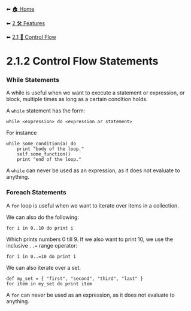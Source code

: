 ⬅ [🏠 Home](../../README.md)

⬅ [2 🛠 Features](../README.md)

⬅ [2.1 🔀 Control Flow](README.md)

# 2.1.2 Control Flow Statements

### While Statements

A while is useful when we want to execute a statement or expression, or block, multiple times as long as a certain condition holds.

A `while` statement has the form:
```
while <expression> do <expression or statement>
```

For instance
```
while some_condition(a) do
	print "body of the loop."
	self.some_function()
	print "end of the loop."
```

A `while` can never be used as an expression, as it does not evaluate to anything.

### Foreach Statements

A `for` loop is useful when we want to iterate over items in a collection.

We can also do the following:
```
for i in 0..10 do print i
```
Which prints numbers 0 till 9.
If we also want to print 10, we use the inclusive `..=` range operator:
```
for i in 0..=10 do print i
```

We can also iterate over a set.
```
def my_set = { "first", "second", "third", "last" }
for item in my_set do print item
```

A `for` can never be used as an expression, as it does not evaluate to anything.
